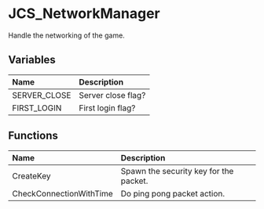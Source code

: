 # JCS_NetworkManager

Handle the networking of the game.

## Variables

| Name         | Description        |
|:-------------|:-------------------|
| SERVER_CLOSE | Server close flag? |
| FIRST_LOGIN  | First login flag?  |

## Functions

| Name                    | Description                            |
|:------------------------|:---------------------------------------|
| CreateKey               | Spawn the security key for the packet. |
| CheckConnectionWithTime | Do ping pong packet action.            |
